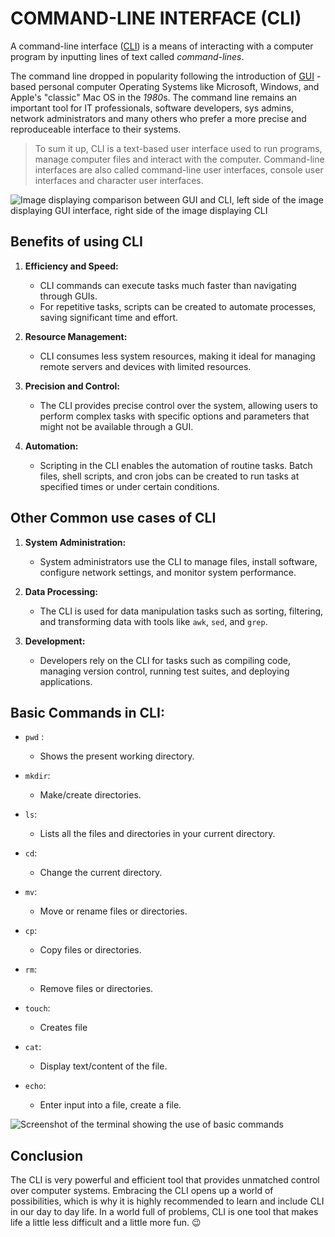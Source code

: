 # COMMAND-LINE INTERFACE (CLI)

A command-line interface ([CLI](https://en.wikipedia.org/wiki/Command-line_interface)) is a means of interacting with a computer program by inputting lines of text called _command-lines_. 

The command line dropped in popularity following the introduction of [GUI](https://en.wikipedia.org/wiki/Graphical_user_interface) - based personal computer Operating Systems like Microsoft, Windows, and Apple's "classic" Mac OS in the *1980*s. The command line remains an important tool for IT professionals, software developers, sys admins, network administrators and many others who prefer a more precise and reproduceable interface to their systems.

> To sum it up, CLI is a text-based user interface used to run programs, manage computer files and interact with the computer. Command-line interfaces are also called command-line user interfaces, console user interfaces and character user interfaces.

![Image displaying comparison between GUI and CLI, left side of the image displaying GUI interface, right side of the image displaying CLI](http://builtin.com/sites/www.builtin.com/files/styles/ckeditor_optimize/public/inline-images/1_command-line%20interface.png "CLI Image") 

## Benefits of using CLI

1. **Efficiency and Speed:**
    - CLI commands can execute tasks much faster than navigating through GUIs.
    - For repetitive tasks, scripts can be created to automate processes, saving significant time and effort.

2. **Resource Management:**
    - CLI consumes less system resources, making it ideal for managing remote servers and devices with limited resources. 

3. **Precision and Control:**
    - The CLI provides precise control over the system, allowing users to perform complex tasks with specific options and parameters that might not be available through a GUI.

4. **Automation:**
    - Scripting in the CLI enables the automation of routine tasks. Batch files, shell scripts, and cron jobs can be created to run tasks at specified times or under certain conditions.

## Other Common use cases of CLI

1. **System Administration:**
    - System administrators use the CLI to manage files, install software, configure network settings, and monitor system performance.

2. **Data Processing:**
    - The CLI is used for data manipulation tasks such as sorting, filtering, and transforming data with tools like `awk`, `sed`, and `grep`.

3. **Development:**
    - Developers rely on the CLI for tasks such as compiling code, managing version control, running test suites, and deploying applications.


## Basic Commands in CLI:

- `pwd` :
    - Shows the present working directory.

- `mkdir`:
    - Make/create directories.

- `ls`:
    - Lists all the files and directories in your current directory.


- `cd`:
    - Change the current directory.

- `mv`:
    - Move or rename files or directories.

- `cp`:
    - Copy files or directories.

- `rm`:
    - Remove files or directories.

- `touch`:
    - Creates file

- `cat`:
    - Display text/content of the file.

- `echo`:
    - Enter input into a file, create a file.

![Screenshot of the terminal showing the use of basic commands](/home/pooja/blogs/screenshot.png)

## Conclusion

The CLI is very powerful and efficient tool that provides unmatched control over computer systems. Embracing the CLI opens up a world of possibilities, which is why it is highly recommended to learn and include CLI in our day to day life.
In a world full of problems, CLI is one tool that makes life a little less difficult and a little more fun. :wink:
